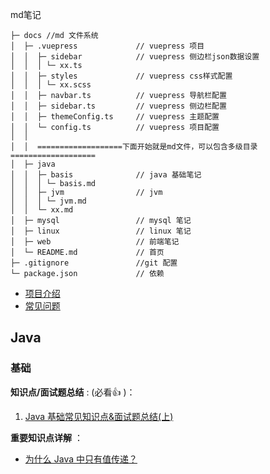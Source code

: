 md笔记

```text
├─ docs //md 文件系统 
│  ├─ .vuepress             // vuepress 项目 
│  │  ├─ sidebar            // vuepress 侧边栏json数据设置 
│  │  │ └─ xx.ts 
│  │  ├─ styles             // vuepress css样式配置 
│  │  │ └─ xx.scss 
│  │  ├─ navbar.ts          // vuepress 导航栏配置 
│  │  ├─ sidebar.ts         // vuepress 侧边栏配置 
│  │  ├─ themeConfig.ts     // vuepress 主题配置 
│  │  └─ config.ts          // vuepress 项目配置 
│  │   
│  │  ===================下面开始就是md文件，可以包含多级目录=================== 
│  ├─ java 
│  │  ├─ basis              // java 基础笔记 
│  │  │ └─ basis.md 
│  │  ├─ jvm                // jvm 
│  │  │ └─ jvm.md 
│  │  └─ xx.md 
│  ├─ mysql                 // mysql 笔记 
│  ├─ linux                 // linux 笔记 
│  ├─ web                   // 前端笔记 
│  └─ README.md             // 首页
├─ .gitignore               //git 配置 
└─ package.json             // 依赖

```

* [项目介绍](./docs/javaguide/intro.md)
* [常见问题](./docs/javaguide/faq.md)

## Java

### 基础

**知识点/面试题总结** : (必看:+1: )：

1. [Java 基础常见知识点&面试题总结(上)](docs/java/basis/java-basic-questions-01.md)

**重要知识点详解** ：

* [为什么 Java 中只有值传递？](docs/java/basis/why-there-only-value-passing-in-java.md)
